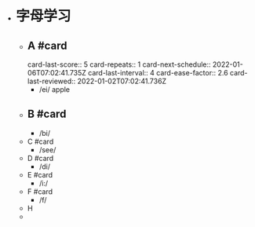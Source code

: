 - # 字母学习
	- ## A #card
	  card-last-score:: 5
	  card-repeats:: 1
	  card-next-schedule:: 2022-01-06T07:02:41.735Z
	  card-last-interval:: 4
	  card-ease-factor:: 2.6
	  card-last-reviewed:: 2022-01-02T07:02:41.736Z
		- /ei/ apple
	- ## B #card
		- /bi/
	- C #card
		- /see/
	- D #card
		- /di/
	- E #card
		- /i:/
	- F #card
		- /f/
	- H
	-